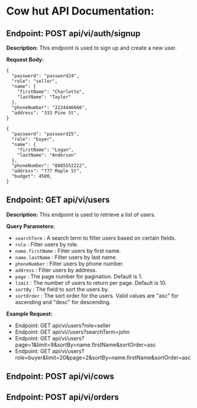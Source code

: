 # Cow hut API Documentation:

## Endpoint: POST api/vi/auth/signup

**Description:** This endpoint is used to sign up and create a new user.

**Request Body:**

```
{
  "password": "password24",
  "role": "seller",
  "name": {
    "firstName": "Charlotte",
    "lastName": "Taylor"
  },
  "phoneNumber": "2224446666",
  "address": "333 Pine St",
}
```

```
{
  "password": "password25",
  "role": "buyer",
  "name": {
    "firstName": "Logan",
    "lastName": "Anderson"
  },
  "phoneNumber": "8885552222",
  "address": "777 Maple St",
  "budget": 4500,
}

```

## Endpoint: GET api/vi/users

**Description:** This endpoint is used to retrieve a list of users.

**Query Parameters:**

- `searchTerm` : A search term to filter users based on certain fields.
- `role` : Filter users by role.
- `name.firstName` : Filter users by first name.
- `name.lastName` : Filter users by last name.
- `phoneNumber` : Filter users by phone number.
- `address` : Filter users by address.
- `page` : The page number for pagination. Default is 1.
- `limit` : The number of users to return per page. Default is 10.
- `sortBy` : The field to sort the users by.
- `sortOrder` : The sort order for the users. Valid values are "asc" for ascending and "desc" for descending.

**Example Request:**

- Endpoint: GET api/vi/users?role=seller
- Endpoint: GET api/vi//users?searchTerm=john
- Endpoint: GET api/vi/users?page=1&limit=9&sortBy=name.firstName&sortOrder=asc
- Endpoint: GET api/vi/users?role=buyer&limit=20&page=2&sortBy=name.firstName&sortOrder=asc

## Endpoint: POST api/vi/cows

## Endpoint: POST api/vi/orders
